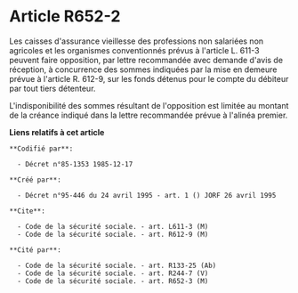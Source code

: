 # Article R652-2

Les caisses d'assurance vieillesse des professions non salariées non agricoles et les organismes conventionnés prévus à
l'article L. 611-3 peuvent faire opposition, par lettre recommandée avec demande d'avis de réception, à concurrence des
sommes indiquées par la mise en demeure prévue à l'article R. 612-9, sur les fonds détenus pour le compte du débiteur par
tout tiers détenteur.

L'indisponibilité des sommes résultant de l'opposition est limitée au montant de la créance indiqué dans la lettre
recommandée prévue à l'alinéa premier.

**Liens relatifs à cet article**

	**Codifié par**:

	  - Décret n°85-1353 1985-12-17

	**Créé par**:

	  - Décret n°95-446 du 24 avril 1995 - art. 1 () JORF 26 avril 1995

	**Cite**:

	  - Code de la sécurité sociale. - art. L611-3 (M)
	  - Code de la sécurité sociale. - art. R612-9 (M)

	**Cité par**:

	  - Code de la sécurité sociale. - art. R133-25 (Ab)
	  - Code de la sécurité sociale. - art. R244-7 (V)
	  - Code de la sécurité sociale. - art. R652-3 (M)
